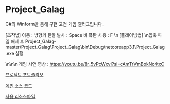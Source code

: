 # Project_Galag

C#의 Winform을 통해 구현 고전 게임 갤러그입니다.

[조작법]
이동 : 방향키
탄알 발사 : Space 바
폭탄 사용 : F
\n
[플레이방법]
\n압축 파일 해제 후 Project_Galag-master\Project_Galag\Project_Galag\bin\Debug\netcoreapp3.1\Project_Galag.exe 실행


\n\n\n
게임 시연 영상 : https://youtu.be/8r_5vPcWxvI?si=cAmTrVmBokNc4txC

[프로젝트 포트폴리오](https://docs.google.com/viewer?url=https://github.com/Seon-dongun/Project_Galag/raw/master/프로젝트_포트폴리오.pdf)

[메인 소스 코드](https://github.com/Seon-dongun/Project_Galag/blob/master/Project_Galag/Form1.cs)

[사용 리소스파일](https://github.com/Seon-dongun/Project_Galag/blob/master/Project_Galag/Project_Galag/bin/Debug/netcoreapp3.1/C%23%20리소스파일)
